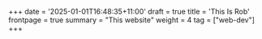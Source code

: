 +++
date = '2025-01-01T16:48:35+11:00'
draft = true
title = 'This Is Rob'
frontpage = true
summary = "This website"
weight = 4
tag = ["web-dev"]
+++
